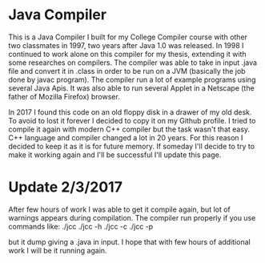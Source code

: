 # Java Compiler

This is a Java Compiler I built for my College Compiler course with other two classmates in 1997, two years after Java 1.0 was released. In 1998 I continued to work alone on this compiler for my thesis, extending it with some researches on compilers. The compiler was able to take in input .java file and convert it in .class in order to be run on a JVM (basically the job done by javac program). The compiler run a lot of example programs using several Java Apis. It was also able to run several Applet in a Netscape (the father of Mozilla Firefox) browser.

In 2017 I found this code on an old floppy disk in a drawer of my old desk. To avoid to lost it forever I decided to copy it on my Github profile. I tried to compile it again with modern C++ compiler but the task wasn't that easy. C++ language and compiler changed a lot in 20 years. For this reason I decided to keep it as it is for future memory. If someday I'll decide to try to make it working again and I'll be successful I'll update this page.

# Update 2/3/2017

After few hours of work I was able to get it compile again, but lot of warnings appears during compilation. The compiler run properly if you use commands like:
./jcc
./jcc -h
./jcc -c <class file>
./jcc -p <class file>

but it dump giving a .java in input. I hope that with few hours of additional work I will be it running again.


